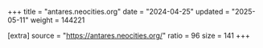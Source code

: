 +++
title = "antares.neocities.org"
date = "2024-04-25"
updated = "2025-05-11"
weight = 144221

[extra]
source = "https://antares.neocities.org/"
ratio = 96
size = 141
+++
